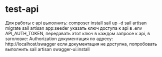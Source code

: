 
# test-api

Для работы с api выполнить:
composer install
sail up -d
sail artisan migrate
sail artisan app:seeder
указать ключ доступа к api в .env API_AUTH_TOKEN, передавать этот ключ в каждом запросе к api, в заголовке: Authorization
документация по адресу: http://localhost/swagger
если документация не доступна, попробовать выполнить sail artisan swagger-ui:install

